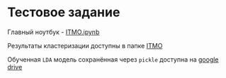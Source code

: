 # Тестовое задание

Главный ноутбук - [ITMO.ipynb](ITMO.ipynb)

Результаты кластеризации доступны в папке [ITMO](ITMO)

Обученная `LDA` модель сохранённая через `pickle` доступна на [google drive](https://drive.google.com/file/d/1-IRC5RbEuYntLkQZRgM1K0tDndbKUhnk/view?usp=sharing)